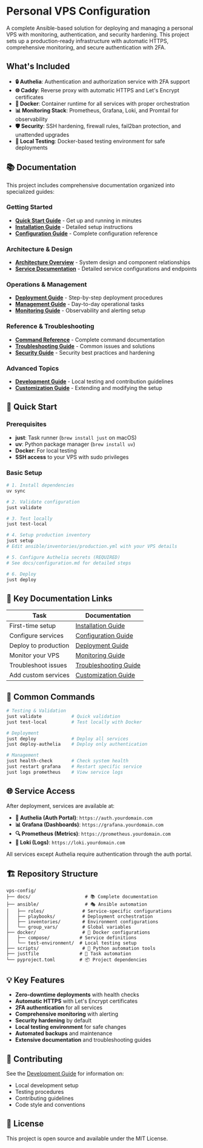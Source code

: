 # Personal VPS Configuration

A complete Ansible-based solution for deploying and managing a personal VPS with monitoring, authentication, and security hardening. This project sets up a production-ready infrastructure with automatic HTTPS, comprehensive monitoring, and secure authentication with 2FA.

## What's Included

- **🔒 Authelia**: Authentication and authorization service with 2FA support
- **🌐 Caddy**: Reverse proxy with automatic HTTPS and Let's Encrypt certificates
- **🐳 Docker**: Container runtime for all services with proper orchestration
- **📊 Monitoring Stack**: Prometheus, Grafana, Loki, and Promtail for observability
- **🛡️ Security**: SSH hardening, firewall rules, fail2ban protection, and unattended upgrades
- **🧪 Local Testing**: Docker-based testing environment for safe deployments

## 📚 Documentation

This project includes comprehensive documentation organized into specialized guides:

### Getting Started
- **[Quick Start Guide](docs/quick-start.md)** - Get up and running in minutes
- **[Installation Guide](docs/installation.md)** - Detailed setup instructions
- **[Configuration Guide](docs/configuration.md)** - Complete configuration reference

### Architecture & Design
- **[Architecture Overview](docs/architecture.md)** - System design and component relationships
- **[Service Documentation](docs/services.md)** - Detailed service configurations and endpoints

### Operations & Management
- **[Deployment Guide](docs/deployment.md)** - Step-by-step deployment procedures
- **[Management Guide](docs/management.md)** - Day-to-day operational tasks
- **[Monitoring Guide](docs/monitoring.md)** - Observability and alerting setup

### Reference & Troubleshooting
- **[Command Reference](docs/commands.md)** - Complete command documentation
- **[Troubleshooting Guide](docs/troubleshooting.md)** - Common issues and solutions
- **[Security Guide](docs/security.md)** - Security best practices and hardening

### Advanced Topics
- **[Development Guide](docs/development.md)** - Local testing and contribution guidelines
- **[Customization Guide](docs/customization.md)** - Extending and modifying the setup

## 🚀 Quick Start

### Prerequisites
- **just**: Task runner (`brew install just` on macOS)
- **uv**: Python package manager (`brew install uv`)
- **Docker**: For local testing
- **SSH access** to your VPS with sudo privileges

### Basic Setup
```bash
# 1. Install dependencies
uv sync

# 2. Validate configuration
just validate

# 3. Test locally
just test-local

# 4. Setup production inventory
just setup
# Edit ansible/inventories/production.yml with your VPS details

# 5. Configure Authelia secrets (REQUIRED)
# See docs/configuration.md for detailed steps

# 6. Deploy
just deploy
```

## 📖 Key Documentation Links

| Task | Documentation |
|------|---------------|
| First-time setup | [Installation Guide](docs/installation.md) |
| Configure services | [Configuration Guide](docs/configuration.md) |
| Deploy to production | [Deployment Guide](docs/deployment.md) |
| Monitor your VPS | [Monitoring Guide](docs/monitoring.md) |
| Troubleshoot issues | [Troubleshooting Guide](docs/troubleshooting.md) |
| Add custom services | [Customization Guide](docs/customization.md) |

## 🎯 Common Commands

```bash
# Testing & Validation
just validate           # Quick validation
just test-local         # Test locally with Docker

# Deployment
just deploy             # Deploy all services
just deploy-authelia    # Deploy only authentication

# Management  
just health-check       # Check system health
just restart grafana    # Restart specific service
just logs prometheus    # View service logs
```

## 🌐 Service Access

After deployment, services are available at:

- **🔐 Authelia (Auth Portal)**: `https://auth.yourdomain.com`
- **📊 Grafana (Dashboards)**: `https://grafana.yourdomain.com`
- **🔍 Prometheus (Metrics)**: `https://prometheus.yourdomain.com`
- **📝 Loki (Logs)**: `https://loki.yourdomain.com`

All services except Authelia require authentication through the auth portal.

## 🏗️ Repository Structure

```
vps-config/
├── docs/                    # 📚 Complete documentation
├── ansible/                 # 🎭 Ansible automation
│   ├── roles/              # Service-specific configurations
│   ├── playbooks/          # Deployment orchestration
│   ├── inventories/        # Environment configurations
│   └── group_vars/         # Global variables
├── docker/                 # 🐳 Docker configurations
│   ├── compose/           # Service definitions
│   └── test-environment/  # Local testing setup
├── scripts/                # 🐍 Python automation tools
├── justfile               # 🔧 Task automation
└── pyproject.toml         # 📦 Project dependencies
```

## 💡 Key Features

- **Zero-downtime deployments** with health checks
- **Automatic HTTPS** with Let's Encrypt certificates
- **2FA authentication** for all services
- **Comprehensive monitoring** with alerting
- **Security hardening** by default
- **Local testing environment** for safe changes
- **Automated backups** and maintenance
- **Extensive documentation** and troubleshooting guides

## 🤝 Contributing

See the [Development Guide](docs/development.md) for information on:
- Local development setup
- Testing procedures
- Contributing guidelines
- Code style and conventions

## 📄 License

This project is open source and available under the MIT License.
